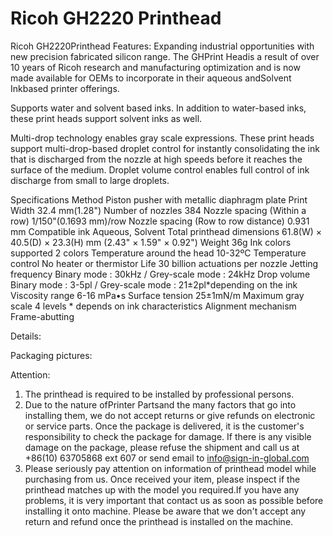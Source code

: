 # Ricoh GH2220 Printhead

Ricoh GH2220Printhead
Features:
Expanding industrial opportunities with new precision fabricated silicon range.
The GHPrint Headis a result of over 10 years of Ricoh research and manufacturing optimization and is now made available for OEMs to incorporate in their aqueous andSolvent Inkbased printer offerings.

Supports water and solvent based inks.
In addition to water-based inks, these print heads support solvent inks as well.

Multi-drop technology enables gray scale expressions.
These print heads support multi-drop-based droplet control for instantly consolidating the ink that is discharged from the nozzle at high speeds before it reaches the surface of the medium. Droplet volume control enables full control of ink discharge from small to large droplets.

Specifications
Method	Piston pusher with metallic    diaphragm plate
Print Width	32.4 mm(1.28")
Number of nozzles	384
Nozzle spacing (Within a row)	1/150"(0.1693 mm)/row
Nozzle spacing (Row to row distance)	0.931 mm
Compatible ink	Aqueous, Solvent
Total printhead dimensions	61.8(W) × 40.5(D) × 23.3(H) mm (2.43" ×    1.59" × 0.92")
Weight	36g
Ink colors supported	2 colors
Temperature around the head	10-32ºC
Temperature control	No heater or thermistor
Life	30 billion actuations per nozzle
Jetting frequency	Binary mode : 30kHz / Grey-scale mode : 24kHz
Drop volume	Binary mode :    3-5pl / Grey-scale mode : 21±2pl*depending on the ink
Viscosity range	6-16 mPa•s
Surface tension	25±1mN/m
Maximum gray scale	4 levels * depends on ink characteristics
Alignment mechanism	Frame-abutting


Details:



Packaging pictures:

Attention:
1. The printhead is required to be installed by professional persons.
2. Due to the nature ofPrinter Partsand the many factors that go into installing them, we do not accept returns or give refunds on electronic or service parts. Once the package is delivered, it is the customer's responsibility to check the package for damage. If there is any visible damage on the package, please refuse the shipment and call us at +86(10) 63705868 ext 607 or send email to info@sign-in-global.com
3. Please seriously pay attention on information of printhead model while purchasing from us. Once received your item, please inspect if the printhead matches up with the model you required.If you have any problems, it is very important that contact us as soon as possible before installing it onto machine. Please be aware that we don't accept any return and refund once the printhead is installed on the machine.
